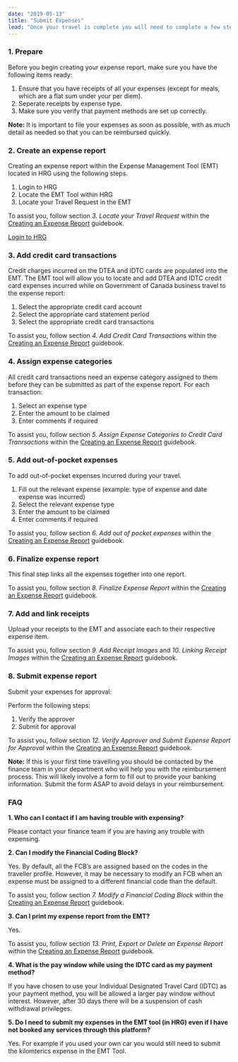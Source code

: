```yaml
---
date: "2019-05-13"
title: "Submit Expenses"
lead: "Once your travel is complete you will need to complete a few steps to correctly submit an expense report and get reimbursed."
---
```


<article class="content-left col-xs-12 col-sm-12 col-md-12">

<div class="card px-4 pt-4 my-4 bg-light">
    <div class="row">
        <div class="col-sm-8">

### 1. Prepare

Before you begin creating your expense report, make sure you have the following items ready:
1. Ensure that you have receipts of all your expenses (except for meals, which are a flat sum under your per diem).
2. Seperate receipts by expense type. 
3. Make sure you verify that payment methods are set up correctly.

**Note:** It is important to file your expenses as soon as possible, with as much detail as needed so that you can be reimbursed quickly. </div>
        <div class="col-sm-4">
            <p class="text-center">
            </p>
        </div>
    </div>
</div>

<div class="card px-4 pt-4 my-4 bg-light">
    <div class="row">
        <div class="col-sm-8">

### 2. Create an expense report

Creating an expense report within the Expense Management Tool (EMT) located in HRG using the following steps. 

1. Login to HRG
2. Locate the EMT Tool within HRG
3. Locate your Travel Request in the EMT

To assist you, follow section *3. Locate your Travel Request* within the [Creating an Expense Report](https://hrg.exceedlms.com/student/activity/220777-creating-an-expense-report-ug) guidebook.
</div>
        <div class="col-sm-4">
            <p class="text-center">
                <a href="https://isuite6.hrgworldwide.com/gcportal/en-ca/sts.aspx"  class="btn btn-primary my-4 px-4" target="_blank">Login to HRG</a>
            </p>
        </div>
    </div>
</div>

<div class="card px-4 pt-4 my-4 bg-light">
    <div class="row">
        <div class="col-sm-8">

### 3. Add credit card transactions

Credit charges incurred on the DTEA and IDTC cards are populated into the EMT.  The EMT tool will allow you to locate and add DTEA and IDTC credit card expenses incurred while on Government of Canada business travel to the expense report:

1. Select the appropriate credit card account
2. Select the appropriate card statement period
3. Select the appropriate credit card transactions

To assist you, follow section *4. Add Credit Card Transactions* within the [Creating an Expense Report](https://hrg.exceedlms.com/student/activity/220777-creating-an-expense-report-ug) guidebook.
</div>
        <div class="col-sm-4">
            <p class="text-center">
            </p>
        </div>
    </div>
</div>

<div class="card px-4 pt-4 my-4 bg-light">
    <div class="row">
        <div class="col-sm-8">

### 4. Assign expense categories

All credit card transactions need an expense category assigned to them before they can be submitted as part of the expense report.  For each transaction:

1. Select an expense type
2. Enter the amount to be claimed
3. Enter comments if required

To assist you, follow section *5. Assign Expense Categories to Credit Card Tranrsactions* within the [Creating an Expense Report](https://hrg.exceedlms.com/student/activity/220777-creating-an-expense-report-ug) guidebook.
</div>
        <div class="col-sm-4">
            <p class="text-center">
            </p>
        </div>
    </div>
</div>

<div class="card px-4 pt-4 my-4 bg-light">
    <div class="row">
        <div class="col-sm-8">

### 5. Add out-of-pocket expenses

To add out-of-pocket expenses incurred during your travel.

1. Fill out the relevant expense (example: type of expense and date expense was incurred)
2. Select the relevant expense type
3. Enter the amount to be claimed
4. Enter comments if required

To assist you, follow section *6. Add out of pocket expenses* within the [Creating an Expense Report](https://hrg.exceedlms.com/student/activity/220777-creating-an-expense-report-ug) guidebook.
</div>
        <div class="col-sm-4">
            <p class="text-center">
            </p>
        </div>
    </div>
</div>

<div class="card px-4 pt-4 my-4 bg-light">
    <div class="row">
        <div class="col-sm-8">

### 6. Finalize expense report

This final step links all the expenses together into one report.

To assist you, follow section *8. Finalize Expense Report* within the [Creating an Expense Report](https://hrg.exceedlms.com/student/activity/220777-creating-an-expense-report-ug) guidebook.
</div>
        <div class="col-sm-4">
            <p class="text-center">
            </p>
        </div>
    </div>
</div>

<div class="card px-4 pt-4 my-4 bg-light">
    <div class="row">
        <div class="col-sm-8">

### 7. Add and link receipts

Upload your receipts to the EMT and associate each to their respective expense item.

To assist you, follow section *9. Add Receipt Images* and *10. Linking Receipt Images* within the [Creating an Expense Report](https://hrg.exceedlms.com/student/activity/220777-creating-an-expense-report-ug) guidebook.
</div>
        <div class="col-sm-4">
            <p class="text-center">
            </p>
        </div>
    </div>
</div>

<div class="card px-4 pt-4 my-4 bg-light">
    <div class="row">
        <div class="col-sm-8">

### 8. Submit expense report

Submit your expenses for approval:

Perform the following steps:
1. Verify the approver
2. Submit for approval

To assist you, follow section *12. Verify Approver and Submit Expense Report for Approval* within the [Creating an Expense Report](https://hrg.exceedlms.com/student/activity/220777-creating-an-expense-report-ug) guidebook.

**Note:** If this is your first time travelling you should be contacted by the finance team in your department who will help you with the reimbursement process.  This will likely involve a form to fill out to provide your banking information.  Submit the form ASAP to avoid delays in your reimbursement. 
</div>
        <div class="col-sm-4">
            <p class="text-center">
            </p>
        </div>
    </div>
</div>

<div class="card px-4 pt-4 my-4 bg-light">
    <div class="row">
        <div class="col-sm-8">

### FAQ

**1. Who can I contact if I am having trouble with expensing?**

Please contact your finance team if you are having any trouble with expensing.

**2. Can I modify the Financial Coding Block?**

Yes.  By default, all the FCB’s are assigned based on the codes in the traveller profile. However, it may be necessary to modify an FCB when an expense must be assigned to a different financial code than the default.

To assist you, follow section *7. Modify a Financial Coding Block* within the [Creating an Expense Report](https://hrg.exceedlms.com/student/activity/220777-creating-an-expense-report-ug) guidebook.

**3. Can I print my expense report from the EMT?**

Yes. 

To assist you, follow section *13. Print, Export or Delete an Expense Report* within the [Creating an Expense Report](https://hrg.exceedlms.com/student/activity/220777-creating-an-expense-report-ug) guidebook.

**4. What is the pay window while using the IDTC card as my payment method?**

If you have chosen to use your Individual Designated Travel Card (IDTC) as your payment method, you will be allowed a larger pay window without interest. However, after 30 days there will be a suspension of cash withdrawal privileges.

**5. Do I need to submit my expenses in the EMT tool (in HRG) even if I have not booked any services through this platform?**

Yes.  For example if you used your own car you would still need to submit the kilomterics expense in the EMT Tool.

</div>
        <div class="col-sm-4">
            <p class="text-center">
            </p>
        </div>
    </div>
</div>
